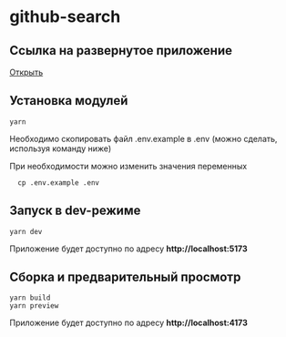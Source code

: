 # github-search

## Ссылка на развернутое приложение

[Открыть](https://github-search-navy-iota.vercel.app/)

## Установка модулей

```
yarn
```

Необходимо скопировать файл .env.example в .env (можно сделать, используя команду ниже)

При необходимости можно изменить значения переменных

```
  cp .env.example .env
```

## Запуск в dev-режиме

```
yarn dev
```

Приложение будет доступно по адресу **http://localhost:5173**

## Сборка и предварительный просмотр

```
yarn build
yarn preview
```

Приложение будет доступно по адресу **http://localhost:4173**
